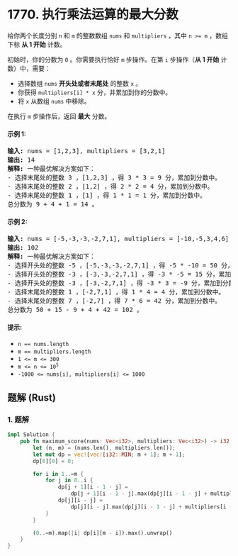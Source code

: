# 1770. 执行乘法运算的最大分数
给你两个长度分别 `n` 和 `m` 的整数数组 `nums` 和 `multipliers` ，其中 `n >= m` ，数组下标 **从 1 开始** 计数。

初始时，你的分数为 `0` 。你需要执行恰好 `m` 步操作。在第 `i` 步操作（**从 1 开始** 计数）中，需要：
* 选择数组 `nums` **开头处或者末尾处** 的整数 `x` 。
* 你获得 `multipliers[i] * x` 分，并累加到你的分数中。
* 将 `x` 从数组 `nums` 中移除。

在执行 `m` 步操作后，返回 **最大** 分数。

#### 示例 1:
<pre>
<strong>输入:</strong> nums = [1,2,3], multipliers = [3,2,1]
<strong>输出:</strong> 14
<strong>解释:</strong> 一种最优解决方案如下：
- 选择末尾处的整数 3 ，[1,2,3] ，得 3 * 3 = 9 分，累加到分数中。
- 选择末尾处的整数 2 ，[1,2] ，得 2 * 2 = 4 分，累加到分数中。
- 选择末尾处的整数 1 ，[1] ，得 1 * 1 = 1 分，累加到分数中。
总分数为 9 + 4 + 1 = 14 。
</pre>

#### 示例 2:
<pre>
<strong>输入:</strong> nums = [-5,-3,-3,-2,7,1], multipliers = [-10,-5,3,4,6]
<strong>输出:</strong> 102
<strong>解释:</strong> 一种最优解决方案如下：
- 选择开头处的整数 -5 ，[-5,-3,-3,-2,7,1] ，得 -5 * -10 = 50 分，累加到分数中。
- 选择开头处的整数 -3 ，[-3,-3,-2,7,1] ，得 -3 * -5 = 15 分，累加到分数中。
- 选择开头处的整数 -3 ，[-3,-2,7,1] ，得 -3 * 3 = -9 分，累加到分数中。
- 选择末尾处的整数 1 ，[-2,7,1] ，得 1 * 4 = 4 分，累加到分数中。
- 选择末尾处的整数 7 ，[-2,7] ，得 7 * 6 = 42 分，累加到分数中。
总分数为 50 + 15 - 9 + 4 + 42 = 102 。
</pre>

#### 提示:
* `n == nums.length`
* `m == multipliers.length`
* `1 <= m <= 300`
* <code>m <= n <= 10<sup>5</sup></code>
* `-1000 <= nums[i], multipliers[i] <= 1000`

## 题解 (Rust)

### 1. 题解
```Rust
impl Solution {
    pub fn maximum_score(nums: Vec<i32>, multipliers: Vec<i32>) -> i32 {
        let (n, m) = (nums.len(), multipliers.len());
        let mut dp = vec![vec![i32::MIN; m + 1]; m + 1];
        dp[0][0] = 0;

        for i in 1..=m {
            for j in 0..i {
                dp[j + 1][i - 1 - j] =
                    dp[j + 1][i - 1 - j].max(dp[j][i - 1 - j] + multipliers[i - 1] * nums[j]);
                dp[j][i - j] =
                    dp[j][i - j].max(dp[j][i - 1 - j] + multipliers[i - 1] * nums[n + j - i]);
            }
        }

        (0..=m).map(|i| dp[i][m - i]).max().unwrap()
    }
}
```
